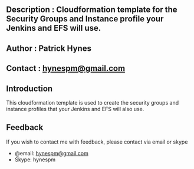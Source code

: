 ## Description : Cloudformation template for the Security Groups and Instance profile your Jenkins and EFS will use.

## Author : Patrick Hynes

## Contact : hynespm@gmail.com

## Introduction

This cloudformation template is used to create the security groups and instance profiles that your Jenkins and EFS will also use.

## Feedback

If you wish to contact me with feedback, please contact via email or skype

* @email: hynespm@gmail.com
* Skype: hynespm